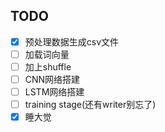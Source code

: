 ## TODO

- [x] 预处理数据生成csv文件
- [ ] 加载词向量
- [ ] 加上shuffle
- [ ] CNN网络搭建
- [ ] LSTM网络搭建
- [ ] training stage(还有writer别忘了)
- [x] 睡大觉